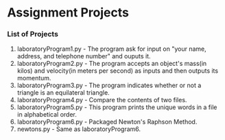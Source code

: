 # Assignment Projects

### List of Projects

1. laboratoryProgram1.py   -   The program ask for input on "your name, address, and telephone number" and ouputs it.
2. laboratoryProgram2.py   -   The program accepts an object's mass(in kilos) and velocity(in meters per second) as inputs and then outputs its momentum.
3. laboratoryProgram3.py   -   The program indicates whether or not a triangle is an equilateral triangle.
4. laboratoryProgram4.py   -   Compare the contents of two files.
5. laboratoryProgram5.py   -   This program prints the unique words in a file in alphabetical order.
6. laboratoryProgram6.py   -   Packaged Newton's Raphson Method.
7. newtons.py              -   Same as laboratoryProgram6.